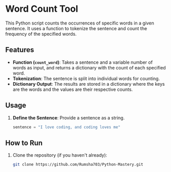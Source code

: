 # Word Count Tool

This Python script counts the occurrences of specific words in a given sentence. It uses a function to tokenize the sentence and count the frequency of the specified words.

## Features

- **Function (`count_word`)**: Takes a sentence and a variable number of words as input, and returns a dictionary with the count of each specified word.
- **Tokenization**: The sentence is split into individual words for counting.
- **Dictionary Output**: The results are stored in a dictionary where the keys are the words and the values are their respective counts.

## Usage

1. **Define the Sentence**: Provide a sentence as a string.
   ```python
   sentence = "I love coding, and coding loves me"

## How to Run
1. Clone the repository (if you haven't already):
   ```bash
   git clone https://github.com/Rumsha703/Python-Mastery.git

